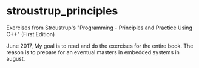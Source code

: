# stroustrup_principles

Exercises from Stroustrup's "Programming - Principles and Practice Using C++" (First Edition)

June 2017,
My goal is to read and do the exercises for the entire book. 
The reason is to prepare for an eventual masters in embedded systems in august.
